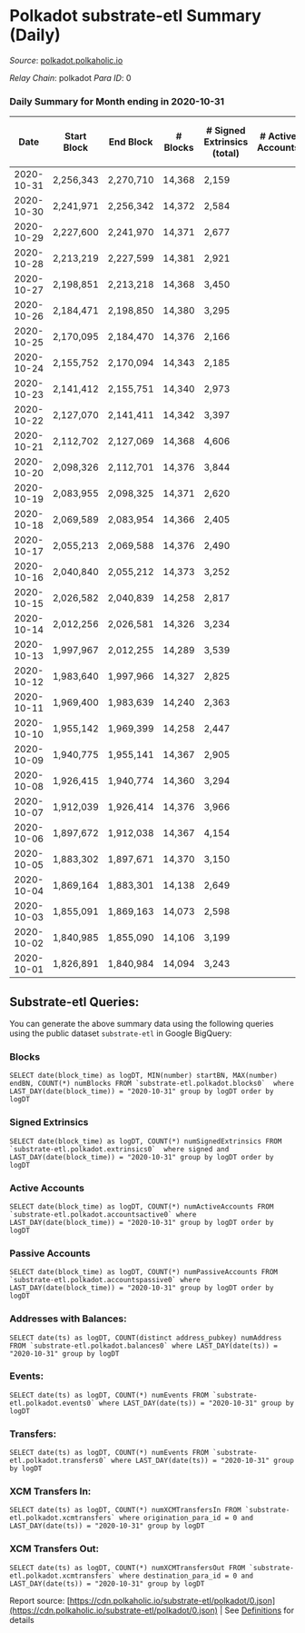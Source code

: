 # Polkadot substrate-etl Summary (Daily)

_Source_: [polkadot.polkaholic.io](https://polkadot.polkaholic.io)

*Relay Chain*: polkadot
*Para ID*: 0



### Daily Summary for Month ending in 2020-10-31


| Date | Start Block | End Block | # Blocks | # Signed Extrinsics (total) | # Active Accounts | # Passive | # New | # Addresses with Balances | # Events | # Transfers | # XCM Transfers In | # XCM Transfers Out | Issues | 
| ---- | ----------- | --------- | -------- | --------------------------- | ----------------- | --------- | ----- | ------------------------- | -------- | ----------- | ------------------ | ------------------- | ------ |
| 2020-10-31 | 2,256,343 | 2,270,710 | 14,368 | 2,159 |  |  |  | 41,455 | 38,798 | 1,532 ($125,947,306.04) |   |   |  |
| 2020-10-30 | 2,241,971 | 2,256,342 | 14,372 | 2,584 |  |  |  |  | 41,389 | 2,083 ($314,327,890.78) |   |   |  |
| 2020-10-29 | 2,227,600 | 2,241,970 | 14,371 | 2,677 |  |  |  |  | 43,627 | 2,217 ($255,953,797.16) |   |   |  |
| 2020-10-28 | 2,213,219 | 2,227,599 | 14,381 | 2,921 |  |  |  |  | 42,296 | 2,286 ($277,210,534.11) |   |   |  |
| 2020-10-27 | 2,198,851 | 2,213,218 | 14,368 | 3,450 |  |  |  |  | 46,120 | 2,723 ($405,415,815.83) |   |   |  |
| 2020-10-26 | 2,184,471 | 2,198,850 | 14,380 | 3,295 |  |  |  |  | 45,757 | 2,504 ($283,550,044.46) |   |   |  |
| 2020-10-25 | 2,170,095 | 2,184,470 | 14,376 | 2,166 |  |  |  |  | 39,642 | 1,668 ($140,332,739.80) |   |   |  |
| 2020-10-24 | 2,155,752 | 2,170,094 | 14,343 | 2,185 |  |  |  |  | 39,433 | 1,573 ($288,728,156.60) |   |   |  |
| 2020-10-23 | 2,141,412 | 2,155,751 | 14,340 | 2,973 |  |  |  |  | 43,439 | 2,308 ($1,489,527,181.14) |   |   |  |
| 2020-10-22 | 2,127,070 | 2,141,411 | 14,342 | 3,397 |  |  |  |  | 47,916 | 2,751 ($314,745,332.39) |   |   |  |
| 2020-10-21 | 2,112,702 | 2,127,069 | 14,368 | 4,606 |  |  |  |  | 53,789 | 3,906 ($483,046,271.32) |   |   |  |
| 2020-10-20 | 2,098,326 | 2,112,701 | 14,376 | 3,844 |  |  |  |  | 48,259 | 3,246 ($529,404,655.80) |   |   |  |
| 2020-10-19 | 2,083,955 | 2,098,325 | 14,371 | 2,620 |  |  |  |  | 41,419 | 1,819 ($174,868,638.38) |   |   |  |
| 2020-10-18 | 2,069,589 | 2,083,954 | 14,366 | 2,405 |  |  |  |  | 40,872 | 1,736 ($119,187,930.57) |   |   |  |
| 2020-10-17 | 2,055,213 | 2,069,588 | 14,376 | 2,490 |  |  |  |  | 40,449 | 1,721 ($157,463,626.33) |   |   |  |
| 2020-10-16 | 2,040,840 | 2,055,212 | 14,373 | 3,252 |  |  |  |  | 45,168 | 2,702 ($244,128,643.12) |   |   |  |
| 2020-10-15 | 2,026,582 | 2,040,839 | 14,258 | 2,817 |  |  |  |  | 44,893 | 2,004 ($189,120,096.11) |   |   |  |
| 2020-10-14 | 2,012,256 | 2,026,581 | 14,326 | 3,234 |  |  |  |  | 41,578 | 1,805 ($173,034,986.31) |   |   |  |
| 2020-10-13 | 1,997,967 | 2,012,255 | 14,289 | 3,539 |  |  |  |  | 43,134 | 1,659 ($93,833,606.30) |   |   |  |
| 2020-10-12 | 1,983,640 | 1,997,966 | 14,327 | 2,825 |  |  |  |  | 56,785 | 1,969 ($139,667,907.12) |   |   |  |
| 2020-10-11 | 1,969,400 | 1,983,639 | 14,240 | 2,363 |  |  |  |  | 52,701 | 1,420 ($107,163,121.76) |   |   |  |
| 2020-10-10 | 1,955,142 | 1,969,399 | 14,258 | 2,447 |  |  |  |  | 38,546 | 1,727 ($195,045,693.93) |   |   |  |
| 2020-10-09 | 1,940,775 | 1,955,141 | 14,367 | 2,905 |  |  |  |  | 43,309 | 2,028 ($173,006,051.52) |   |   |  |
| 2020-10-08 | 1,926,415 | 1,940,774 | 14,360 | 3,294 |  |  |  |  | 43,881 | 2,481 ($290,167,331.56) |   |   |  |
| 2020-10-07 | 1,912,039 | 1,926,414 | 14,376 | 3,966 |  |  |  |  | 48,357 | 3,524 ($343,545,351.49) |   |   |  |
| 2020-10-06 | 1,897,672 | 1,912,038 | 14,367 | 4,154 |  |  |  |  | 47,519 | 3,355 ($347,595,999.53) |   |   |  |
| 2020-10-05 | 1,883,302 | 1,897,671 | 14,370 | 3,150 |  |  |  |  | 43,700 | 2,477 ($162,551,419.93) |   |   |  |
| 2020-10-04 | 1,869,164 | 1,883,301 | 14,138 | 2,649 |  |  |  |  | 40,026 | 1,924 ($116,318,765.84) |   |   |  |
| 2020-10-03 | 1,855,091 | 1,869,163 | 14,073 | 2,598 |  |  |  |  | 40,181 | 1,844 ($136,562,320.29) |   |   |  |
| 2020-10-02 | 1,840,985 | 1,855,090 | 14,106 | 3,199 |  |  |  |  | 43,981 | 2,467 ($194,817,975.46) |   |   |  |
| 2020-10-01 | 1,826,891 | 1,840,984 | 14,094 | 3,243 |  |  |  |  | 42,390 | 2,275 ($167,242,626.57) |   |   |  |

## Substrate-etl Queries:
You can generate the above summary data using the following queries using the public dataset `substrate-etl` in Google BigQuery:


### Blocks
```
SELECT date(block_time) as logDT, MIN(number) startBN, MAX(number) endBN, COUNT(*) numBlocks FROM `substrate-etl.polkadot.blocks0`  where LAST_DAY(date(block_time)) = "2020-10-31" group by logDT order by logDT
```


### Signed Extrinsics
```
SELECT date(block_time) as logDT, COUNT(*) numSignedExtrinsics FROM `substrate-etl.polkadot.extrinsics0`  where signed and LAST_DAY(date(block_time)) = "2020-10-31" group by logDT order by logDT
```


### Active Accounts
```
SELECT date(block_time) as logDT, COUNT(*) numActiveAccounts FROM `substrate-etl.polkadot.accountsactive0` where LAST_DAY(date(block_time)) = "2020-10-31" group by logDT order by logDT
```


### Passive Accounts
```
SELECT date(block_time) as logDT, COUNT(*) numPassiveAccounts FROM `substrate-etl.polkadot.accountspassive0` where LAST_DAY(date(block_time)) = "2020-10-31" group by logDT order by logDT
```


### Addresses with Balances:
```
SELECT date(ts) as logDT, COUNT(distinct address_pubkey) numAddress FROM `substrate-etl.polkadot.balances0` where LAST_DAY(date(ts)) = "2020-10-31" group by logDT
```


### Events:
```
SELECT date(ts) as logDT, COUNT(*) numEvents FROM `substrate-etl.polkadot.events0` where LAST_DAY(date(ts)) = "2020-10-31" group by logDT
```


### Transfers:
```
SELECT date(ts) as logDT, COUNT(*) numEvents FROM `substrate-etl.polkadot.transfers0` where LAST_DAY(date(ts)) = "2020-10-31" group by logDT
```


### XCM Transfers In:
```
SELECT date(ts) as logDT, COUNT(*) numXCMTransfersIn FROM `substrate-etl.polkadot.xcmtransfers` where origination_para_id = 0 and LAST_DAY(date(ts)) = "2020-10-31" group by logDT
```


### XCM Transfers Out:
```
SELECT date(ts) as logDT, COUNT(*) numXCMTransfersOut FROM `substrate-etl.polkadot.xcmtransfers` where destination_para_id = 0 and LAST_DAY(date(ts)) = "2020-10-31" group by logDT
```



Report source: [https://cdn.polkaholic.io/substrate-etl/polkadot/0.json](https://cdn.polkaholic.io/substrate-etl/polkadot/0.json) | See [Definitions](/DEFINITIONS.md) for details
